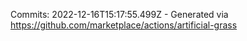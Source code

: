 Commits: 2022-12-16T15:17:55.499Z - Generated via https://github.com/marketplace/actions/artificial-grass
<br>
